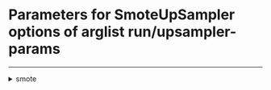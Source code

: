 # Parameters for SmoteUpSampler options of arglist run/upsampler-params

---


<details>
<summary>smote</summary>


_Variant of the SMOTE algorithm to use_

Argument type: str

This argument has no default value



---



No supported hyperparameter specs.

</details>
